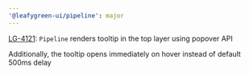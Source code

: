 ```yaml
---
'@leafygreen-ui/pipeline': major
---
```


[LG-4121](https://jira.mongodb.org/browse/LG-4121): `Pipeline` renders tooltip in the top layer using popover API

Additionally, the tooltip opens immediately on hover instead of default 500ms delay
